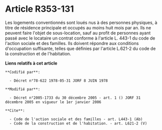 # Article R353-131

Les logements conventionnés sont loués nus à des personnes physiques, à titre de résidence principale et occupés au moins
huit mois par an. Ils ne peuvent faire l'objet de sous-location, sauf au profit de personnes ayant passé avec le locataire un
contrat conforme à l'article L. 443-1 du code de l'action sociale et des familles. Ils doivent répondre aux conditions
d'occupation suffisante, telles que définies par l'article L.621-2 du code de la construction et de l'habitation.

**Liens relatifs à cet article**

	**Codifié par**:

	  - Décret n°78-622 1978-05-31 JORF 8 JUIN 1978

	**Modifié par**:

	  - Décret n°2005-1733 du 30 décembre 2005 - art. 1 () JORF 31 décembre 2005 en vigueur le 1er janvier 2006

	**Cite**:

	  - Code de l'action sociale et des familles - art. L443-1 (Ab)
	  - Code de la construction et de l'habitation. - art. L621-2 (V)
